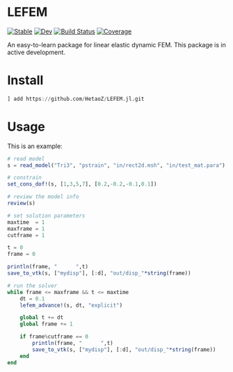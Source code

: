 # LEFEM

[![Stable](https://img.shields.io/badge/docs-stable-blue.svg)](https://HetaoZ.github.io/LEFEM.jl/stable)
[![Dev](https://img.shields.io/badge/docs-dev-blue.svg)](https://HetaoZ.github.io/LEFEM.jl/dev)
[![Build Status](https://github.com/HetaoZ/LEFEM.jl/workflows/CI/badge.svg)](https://github.com/HetaoZ/LEFEM.jl/actions)
[![Coverage](https://codecov.io/gh/HetaoZ/LEFEM.jl/branch/master/graph/badge.svg)](https://codecov.io/gh/HetaoZ/LEFEM.jl)

An easy-to-learn package for linear elastic dynamic FEM. This package is in active development. 

# Install
```julia
] add https://github.com/HetaoZ/LEFEM.jl.git
```

# Usage
This is an example:
```julia
# read model
s = read_model("Tri3", "pstrain", "in/rect2d.msh", "in/test_mat.para")

# constrain
set_cons_dof!(s, [1,3,5,7], [0.2,-0.2,-0.1,0.1])

# review the model info
review(s)

# set solution parameters
maxtime  = 1
maxframe = 1
cutframe = 1

t = 0
frame = 0

println(frame, "      ",t)
save_to_vtk(s, ["mydisp"], [:d], "out/disp_"*string(frame))

# run the solver
while frame <= maxframe && t <= maxtime
    dt = 0.1
    lefem_advance!(s, dt, "explicit")

    global t += dt
    global frame += 1

    if frame%cutframe == 0
        println(frame, "      ",t)
        save_to_vtk(s, ["mydisp"], [:d], "out/disp_"*string(frame))
    end
end
```